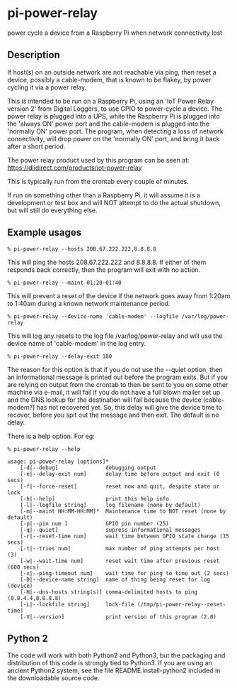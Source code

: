# pi-power-relay
power cycle a device from a Raspberry Pi when network connectivity lost

## Description
If host(s) on an outside network are not reachable via ping, then reset a 
device, possibly a cable-modem, that is known to be flakey, by power cycling
it via a power relay.

This is intended to be run on a Raspberry Pi, using an 'IoT Power Relay
version 2' from Digital Loggers, to use GPIO to power-cycle a device.
The power relay is plugged into a UPS, while the Raspberry Pi is plugged
into the 'always ON' power port and the cable-modem is plugged into the
'normally ON' power port.  The program, when detecting a loss of network
connectivity, will drop power on the 'normally ON' port, and bring it 
back after a short period.

The power relay product used by this program can be seen at:
    https://dlidirect.com/products/iot-power-relay

This is typically run from the crontab every couple of minutes.

If run on something other than a Raspberry Pi, it will assume it is a
development or test box and will NOT attempt to do the actual shutdown,
but will still do everything else.

## Example usages
    % pi-power-relay --hosts 208.67.222.222,8.8.8.8 

This will ping the hosts 208.67.222.222 and 8.8.8.8.  If either of them
responds back correctly, then the program will exit with no action.

    % pi-power-relay --maint 01:20-01:40

This will prevent a reset of the device if the network goes away from 1:20am to 1:40am
during a known network maintenance period.
    
    % pi-power-relay --device-name 'cable-modem' --logfile /var/log/power-relay

This will log any resets to the log file /var/log/power-relay and will use the
device name of 'cable-modem' in the log entry.

    % pi-power-relay --delay-exit 180

The reason for this option is that if you do not use the --quiet option,
then an informational message is printed out before
the program exits.  But if you are relying on output from the crontab
to then be sent to you on some other machine via e-mail, it will fail
if you do not have a full blown mailer set up and the DNS lookup for
the destination will fail because the device (cable-modem?) has not
recovered yet.  So, this delay will give the device time to recover,
before you spit out the message and then exit.  The default is no delay.

There is a help option.  For eg:

    % pi-power-relay --help

    usage: pi-power-relay [options]*
        [-d|--debug]               debugging output
        [-e|--delay-exit num]      delay time before output and exit (0 secs)
        [-f|--force-reset]         reset now and quit, despite state or lock
        [-h|--help]                print this help info
        [-l|--logfile string]      log filename (none by default)
        [-m|--maint HH:MM-HH:MM]*  Maintenance time to NOT reset (none by default)
        [-p|--pin num ]            GPIO pin number (25)
        [-q|--quiet]               supress informational messages
        [-r|--reset-time num]      wait time between GPIO state change (15 secs)
        [-t|--tries num]           max number of ping attempts per host (3)
        [-w|--wait-time num]       reset wait time after previous reset (600 secs)
        [-x|--ping-timeout num]    wait time for ping to time out (2 secs)
        [-D|--device-name string]  name of thing being reset for log (device)
        [-H|--dns-hosts string(s)] comma-delimited hosts to ping (8.8.4.4,8.8.8.8)
        [-L|--lockfile string]     lock-file (/tmp/pi-power-relay--reset-time)
        [-V|--version]             print version of this program (2.0) 


## Python 2
The code will work with both Python2 and Python3, but the packaging and
distribution of this code is strongly tied to Python3.  If you are using
an ancient Python2 system, see the file README.install-python2 included
in the downloadable source code.
